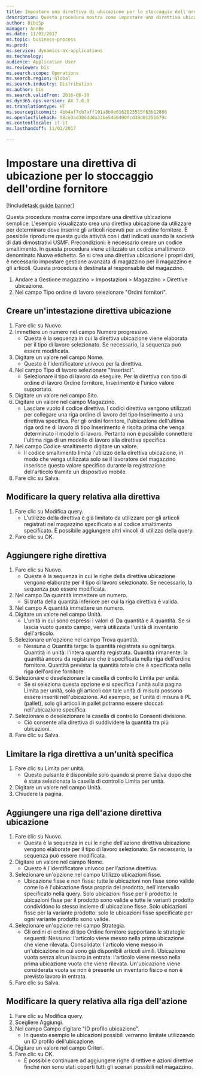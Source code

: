 ```yaml
--- 
title: Impostare una direttiva di ubicazione per lo stoccaggio dell'ordine fornitore
description: Questa procedura mostra come impostare una direttiva ubicazione semplice.
author: BibiSp
manager: AnnBe
ms.date: 11/02/2017
ms.topic: business-process
ms.prod: 
ms.service: dynamics-ax-applications
ms.technology: 
audience: Application User
ms.reviewer: bis
ms.search.scope: Operations
ms.search.region: Global
ms.search.industry: Distribution
ms.author: bis
ms.search.validFrom: 2016-06-30
ms.dyn365.ops.version: AX 7.0.0
ms.translationtype: HT
ms.sourcegitcommit: 4bb4af7cb7aff101a8b9e6162823515f63b12886
ms.openlocfilehash: 98ce3ad38dddda33be5466490fcd39d81251679c
ms.contentlocale: it-it
ms.lasthandoff: 11/02/2017

---
```

# <a name="set-up-a-location-directive-for-purchase-order-put-away"></a>Impostare una direttiva di ubicazione per lo stoccaggio dell'ordine fornitore

[!include[task guide banner](../../includes/task-guide-banner.md)]

Questa procedura mostra come impostare una direttiva ubicazione semplice. L'esempio visualizzato crea una direttiva ubicazione da utilizzare per determinare dove inserire gli articoli ricevuti per un ordine fornitore. È possibile riprodurre questa guida attività con i dati indicati usando la società di dati dimostrativi USMF. Precondizioni: è necessario creare un codice smaltimento. In questa procedura viene utilizzato un codice smaltimento denominato Nuova etichetta. Se si crea una direttiva ubicazione i propri dati, è necessario impostare gestione avanzata di magazzino per il magazzino e gli articoli.  Questa procedura è destinata al responsabile del magazzino.

1. Andare a Gestione magazzino > Impostazioni > Magazzino > Direttive ubicazione.
2. Nel campo Tipo ordine di lavoro selezionare "Ordini fornitori".

## <a name="create-a-location-directive-header"></a>Creare un'intestazione direttiva ubicazione
1. Fare clic su Nuovo.
2. Immettere un numero nel campo Numero progressivo.
    * Questa è la sequenza in cui la direttiva ubicazione viene elaborata per il tipo di lavoro selezionato. Se necessario, la sequenza può essere modificata.  
3. Digitare un valore nel campo Nome.
    * Questo è l'identificatore univoco per la direttiva.  
4. Nel campo Tipo di lavoro selezionare "Inserisci".
    * Selezionare il tipo di lavoro da eseguire. Per la direttiva con tipo di ordine di lavoro Ordine fornitore, Inserimento è l'unico valore supportato.  
5. Digitare un valore nel campo Sito.
6. Digitare un valore nel campo Magazzino.
    * Lasciare vuoto il codice direttiva.  I codici direttiva vengono utilizzati per collegare una riga ordine di lavoro del tipo Inserimento a una direttiva specifica. Per gli ordini fornitore, l'ubicazione dell'ultima riga ordine di lavoro di tipo Inserimento è risolta prima che venga determinato il modello di lavoro. Pertanto non è possibile connettere l'ultima riga di un modello di lavoro alla direttiva specifica.   
7. Nel campo Codice smaltimento digitare un valore.
    * Il codice smaltimento limita l'utilizzo della direttiva ubicazione, in modo che venga utilizzata solo se il lavoratore del magazzino inserisce questo valore specifico durante la registrazione dell'articolo tramite un dispositivo mobile.  
8. Fare clic su Salva.

## <a name="edit-the-query-for-directive"></a>Modificare la query relativa alla direttiva
1. Fare clic su Modifica query.
    * L'utilizzo della direttiva è già limitato da utilizzare per gli articoli registrati nel magazzino specificato e al codice smaltimento specificato. È possibile aggiungere altri vincoli di utilizzo della query.  
2. Fare clic su OK.

## <a name="add-directive-lines"></a>Aggiungere righe direttiva
1. Fare clic su Nuovo.
    * Questa è la sequenza in cui le righe della direttiva ubicazione vengono elaborate per il tipo di lavoro selezionato. Se necessario, la sequenza può essere modificata.  
2. Nel campo Da quantità immettere un numero.
    * Si tratta della quantità inferiore per cui la riga direttiva è valida.  
3. Nel campo A quantità immettere un numero.
4. Digitare un valore nel campo Unità.
    * L'unità in cui sono espressi i valori di Da quantità e A quantità. Se si lascia vuoto questo campo, verrà utilizzata l'unità di inventario dell'articolo.  
5. Selezionare un'opzione nel campo Trova quantità.
    * Nessuna o Quantità targa: la quantità registrata su ogni targa. Quantità in unità: l'intera quantità registrata. Quantità rimanente: la quantità ancora da registrare che è specificata nella riga dell'ordine fornitore. Quantità prevista: la quantità totale che è specificata nella riga dell'ordine fornitore  
6. Selezionare o deselezionare la casella di controllo Limita per unità.
    * Se si seleziona questa opzione e si specifica l'unità sulla pagina Limita per unità, solo gli articoli con tale unità di misura possono essere inseriti nell'ubicazione. Ad esempio, se l'unità di misura è PL (pallet), solo gli articoli in pallet potranno essere stoccati nell'ubicazione specifica.  
7. Selezionare o deselezionare la casella di controllo Consenti divisione.
    * Ciò consente alla direttiva di suddividere la quantità tra più ubicazioni.  
8. Fare clic su Salva.

## <a name="restrict-the-directive-line-to-a-specific-unit"></a>Limitare la riga direttiva a un'unità specifica
1. Fare clic su Limita per unità.
    * Questo pulsante è disponibile solo quando si preme Salva dopo che è stata selezionata la casella di controllo Limita per unità.  
2. Digitare un valore nel campo Unità.
3. Chiudere la pagina.

## <a name="add-a-location-directive-action-line"></a>Aggiungere una riga dell'azione direttiva ubicazione
1. Fare clic su Nuovo.
    * Questa è la sequenza in cui le righe dell'azione direttiva ubicazione vengono elaborate per il tipo di lavoro selezionato. Se necessario, la sequenza può essere modificata.  
2. Digitare un valore nel campo Nome.
    * Questo è l'identificatore univoco per l'azione direttiva.  
3. Selezionare un'opzione nel campo Utilizzo ubicazioni fisse.
    * Ubicazione fisse e non fisse: tutte le ubicazioni non fisse sono valide come lo è l'ubicazione fissa propria del prodotto, nell'intervallo specificato nella query.  Solo ubicazioni fisse per il prodotto: le ubicazioni fisse per il prodotto sono valide e tutte le varianti prodotto condividono lo stesso insieme di ubicazione fisse. Solo ubicazioni fisse per la variante prodotto: solo le ubicazioni fisse specificate per ogni variante prodotto sono valide.  
4. Selezionare un'opzione nel campo Strategia.
    * Gli ordini di ordine di tipo Ordine fornitore supportano le strategie seguenti: Nessuno: l'articolo viene messo nella prima ubicazione che viene rilevata. Consolidato: l'articolo viene messo in un'ubicazione in cui sono già disponibili articoli simili. Ubicazione vuota senza alcun lavoro in entrata: l'articolo viene messo nella prima ubicazione vuota che viene rilevata. Un'ubicazione viene considerata vuota se non è presente un inventario fisico e non è previsto lavoro in entrata.  
5. Fare clic su Salva.

## <a name="edit-the-query-for-directive-action-line"></a>Modificare la query relativa alla riga dell'azione
1. Fare clic su Modifica query.
2. Scegliere Aggiungi.
3. Nel campo Campo digitare "ID profilo ubicazione".
    * In questo esempio le ubicazioni possibili verranno limitate utilizzando un ID profilo dell'ubicazione.  
4. Digitare un valore nel campo Criteri.
5. Fare clic su OK.
    * È possibile continuare ad aggiungere righe direttive e azioni direttive finché non sono stati coperti tutti gli scenari possibili nel magazzino.  


